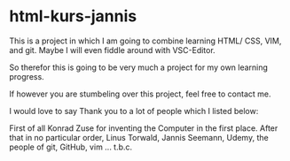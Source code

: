 # html-kurs-jannis

This is a project in which I am going to combine learning HTML/ CSS, VIM, and git.
Maybe I will even fiddle around with VSC-Editor.

So therefor this is going to be very much a project for my own learning progress.

If however you are stumbeling over this project, feel free to contact me.

I would love to say Thank you to a lot of people which I listed below:

First of all Konrad Zuse for inventing the Computer in the first place.
After that in no particular order,
Linus Torwald, Jannis Seemann, Udemy, the people of git, GitHub, vim ...
t.b.c.
